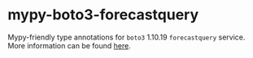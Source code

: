 # mypy-boto3-forecastquery

Mypy-friendly type annotations for `boto3` 1.10.19 `forecastquery` service.
More information can be found [here](https://github.com/vemel/mypy_boto3).